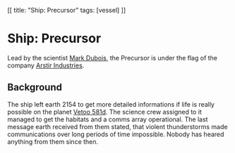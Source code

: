 [[
title: "Ship: Precursor"
tags: [vessel]
]]

# Ship: Precursor

Lead by the scientist [Mark Dubois](/characters/mark_dubois.md), the Precursor
is under the flag of the company 
[Arstir Industries](/faction/arstir_industries.md).

## Background

The ship left earth 2154 to get more detailed informations if life is really
possible on the planet [Vetoo 581d](/planets/vetoo_581d.md). The science crew
assigned to it managed to get the habitats and a comms array operational. The
last message earth received from them stated, that violent thunderstorms made
communications over long periods of time impossible. Nobody has heared anything
from them since then.

